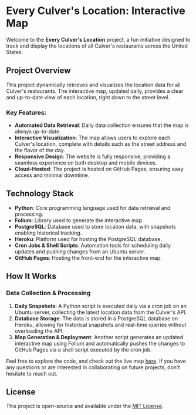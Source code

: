 # Every Culver's Location: Interactive Map

Welcome to the **Every Culver's Location** project, a fun initiative designed to track and display the locations of all Culver's restaurants across the United States.

## Project Overview

This project dynamically retrieves and visualizes the location data for all Culver's restaurants. The interactive map, updated daily, provides a clear and up-to-date view of each location, right down to the street level.

### Key Features:

- **Automated Data Retrieval**: Daily data collection ensures that the map is always up-to-date.
- **Interactive Visualization**: The map allows users to explore each Culver's location, complete with details such as the street address and the flavor of the day.
- **Responsive Design**: The website is fully responsive, providing a seamless experience on both desktop and mobile devices.
- **Cloud-Hosted**: The project is hosted on GitHub Pages, ensuring easy access and minimal downtime.

## Technology Stack

- **Python**: Core programming language used for data retrieval and processing.
- **Folium**: Library used to generate the interactive map.
- **PostgreSQL**: Database used to store location data, with snapshots enabling historical tracking.
- **Heroku**: Platform used for hosting the PostgreSQL database.
- **Cron Jobs & Shell Scripts**: Automation tools for scheduling daily updates and pushing changes from an Ubuntu server.
- **GitHub Pages**: Hosting the front-end for the interactive map.

## How It Works

### Data Collection & Processing

1. **Daily Snapshots**: A Python script is executed daily via a cron job on an Ubuntu server, collecting the latest location data from the Culver's API.
2. **Database Storage**: The data is stored in a PostgreSQL database on Heroku, allowing for historical snapshots and real-time queries without overloading the API.
3. **Map Generation & Deployment**: Another script generates an updated interactive map using Folium and automatically pushes the changes to GitHub Pages via a shell script executed by the cron job.

Feel free to explore the code, and check out the live map [here](https://dkelly-proj.github.io/every_culvers/). If you have any questions or are interested in collaborating on future projects, don't hesitate to reach out.

## License

This project is open-source and available under the [MIT License](LICENSE).
